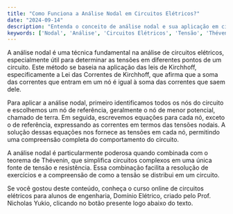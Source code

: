 ```yaml
---
title: "Como Funciona a Análise Nodal em Circuitos Elétricos?"
date: "2024-09-14"
description: "Entenda o conceito de análise nodal e sua aplicação em circuitos elétricos."
keywords: ['Nodal', 'Análise', 'Circuitos Elétricos', 'Tensão', 'Thévenin']
---
```


A análise nodal é uma técnica fundamental na análise de circuitos elétricos, especialmente útil para determinar as tensões em diferentes pontos de um circuito. Este método se baseia na aplicação das leis de Kirchhoff, especificamente a Lei das Correntes de Kirchhoff, que afirma que a soma das correntes que entram em um nó é igual à soma das correntes que saem dele. 

Para aplicar a análise nodal, primeiro identificamos todos os nós do circuito e escolhemos um nó de referência, geralmente o nó de menor potencial, chamado de terra. Em seguida, escrevemos equações para cada nó, exceto o de referência, expressando as correntes em termos das tensões nodais. A solução dessas equações nos fornece as tensões em cada nó, permitindo uma compreensão completa do comportamento do circuito.

A análise nodal é particularmente poderosa quando combinada com o teorema de Thévenin, que simplifica circuitos complexos em uma única fonte de tensão e resistência. Essa combinação facilita a resolução de exercícios e a compreensão de como a tensão se distribui em um circuito.

Se você gostou deste conteúdo, conheça o curso online de circuitos elétricos para alunos de engenharia, Domínio Elétrico, criado pelo Prof. Nicholas Yukio, clicando no botão presente logo abaixo do texto.